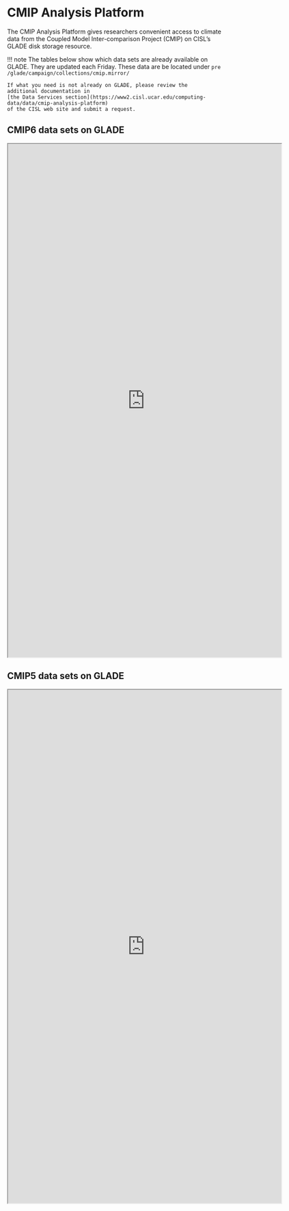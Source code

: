 # CMIP Analysis Platform

The CMIP Analysis Platform gives researchers convenient access to
climate data from the Coupled Model Inter-comparison Project (CMIP) on
CISL’s GLADE disk storage resource.

!!! note
    The tables below show which data sets are already available on GLADE.
    They are updated each Friday.  These data are be located under
    ```pre
    /glade/campaign/collections/cmip.mirror/
    ```

    If what you need is not already on GLADE, please review the
    additional documentation in
    [the Data Services section](https://www2.cisl.ucar.edu/computing-data/data/cmip-analysis-platform)
    of the CISL web site and submit a request.


## CMIP6 data sets on GLADE

<iframe frameborder="1" height="1200" scrolling="yes" src="https://www.cisl.ucar.edu/uss/CMIP_AP/available_cmip6.html" width="640"></iframe></p>

## CMIP5 data sets on GLADE

<p><iframe frameborder="1" height="1200" scrolling="yes" src="https://www.cisl.ucar.edu/uss/CMIP_AP/available_cmip5.html" width="640"></iframe></p>
